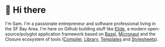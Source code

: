# 👋 Hi there

I'm Sam. I'm a passionate entrepreneur and software professional living in the SF Bay Area. I'm here on Github building stuff like [Elide](https://github.com/sgammon/elide), a modern
open-source/polyglot application framework based on [Bazel](bazelbuild/bazel), [Micronaut](micronaut-projects/micronaut) and the Closure ecosystem of tools
([Compiler](google/closure-compiler), [Library](google/closure-library), [Templates](google/closure-templates) and [Stylesheets](google/closure-stylesheets)).
